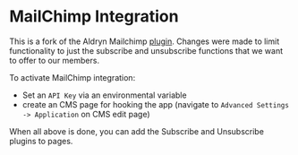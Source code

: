 # MailChimp Integration

This is a fork of the Aldryn Mailchimp [plugin](https://github.com/aldryn/aldryn-mailchimp). Changes were made to limit functionality to just the subscribe and unsubscribe functions that we want to offer to our members.

To activate MailChimp integration:

* Set an `API Key` via an environmental variable
* create an CMS page for hooking the app (navigate to ``Advanced Settings -> Application`` on CMS edit page)

When all above is done, you can add the Subscribe and Unsubscribe plugins to pages.
